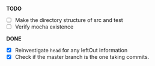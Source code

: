 **TODO**

- [ ] Make the directory structure of src and test
- [ ] Verify mocha existence

**DONE**

- [x] Reinvestigate `head` for any leftOut information
- [x] Check if the master branch is the one taking commits.
